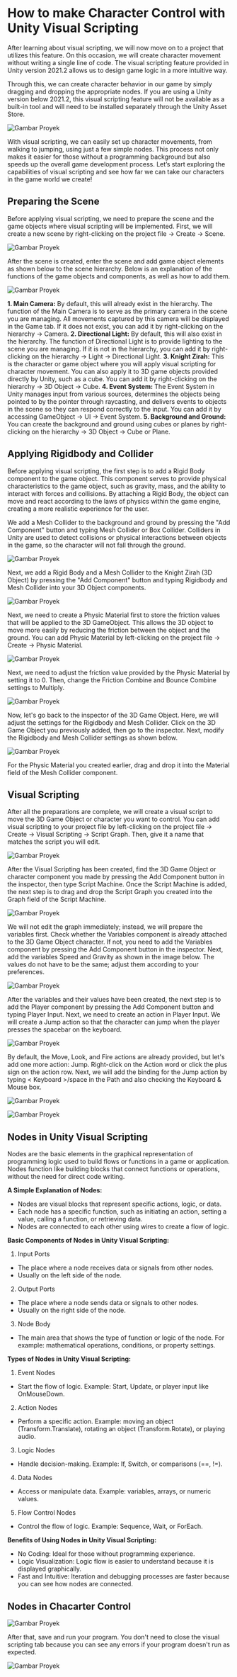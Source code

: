 # How to make Character Control with Unity Visual Scripting 

After learning about visual scripting, we will now move on to a project that utilizes this feature. On this occasion, we will create character movement without writing a single line of code.
The visual scripting feature provided in Unity version 2021.2 allows us to design game logic in a more intuitive way. 

Through this, we can create character behavior in our game by simply dragging and dropping the appropriate nodes. If you are using a Unity version below 2021.2, this visual scripting feature will not be available as a built-in tool and will need to be installed separately through the Unity Asset Store.

![Gambar Proyek](1.png)

With visual scripting, we can easily set up character movements, from walking to jumping, using just a few simple nodes. This process not only makes it easier for those without a programming background but also speeds up the overall game development process. Let’s start exploring the capabilities of visual scripting and see how far we can take our characters in the game world we create!

## Preparing the Scene

Before applying visual scripting, we need to prepare the scene and the game objects where visual scripting will be implemented. First, we will create a new scene by right-clicking on the project file -> Create -> Scene.

![Gambar Proyek](2.png)

After the scene is created, enter the scene and add game object elements as shown below to the scene hierarchy. Below is an explanation of the functions of the game objects and components, as well as how to add them.

![Gambar Proyek](3.png)

**1. Main Camera:** By default, this will already exist in the hierarchy. The function of the Main Camera is to serve as the primary camera in the scene you are managing. All movements captured by this camera will be displayed in the Game tab. If it does not exist, you can add it by right-clicking on the hierarchy -> Camera.
**2. Directional Light:** By default, this will also exist in the hierarchy. The function of Directional Light is to provide lighting to the scene you are managing. If it is not in the hierarchy, you can add it by right-clicking on the hierarchy -> Light -> Directional Light.
**3. Knight Zirah:** This is the character or game object where you will apply visual scripting for character movement. You can also apply it to 3D game objects provided directly by Unity, such as a cube. You can add it by right-clicking on the hierarchy -> 3D Object -> Cube.
**4. Event System:** The Event System in Unity manages input from various sources, determines the objects being pointed to by the pointer through raycasting, and delivers events to objects in the scene so they can respond correctly to the input. You can add it by accessing GameObject -> UI -> Event System.
**5. Background and Ground:** You can create the background and ground using cubes or planes by right-clicking on the hierarchy -> 3D Object -> Cube or Plane.

## Applying Rigidbody and Collider

Before applying visual scripting, the first step is to add a Rigid Body component to the game object. This component serves to provide physical characteristics to the game object, such as gravity, mass, and the ability to interact with forces and collisions. By attaching a Rigid Body, the object can move and react according to the laws of physics within the game engine, creating a more realistic experience for the user.

We add a Mesh Collider to the background and ground by pressing the "Add Component" button and typing Mesh Collider or Box Collider. Colliders in Unity are used to detect collisions or physical interactions between objects in the game, so the character will not fall through the ground.

![Gambar Proyek](4.png)

Next, we add a Rigid Body and a Mesh Collider to the Knight Zirah (3D Object) by pressing the "Add Component" button and typing Rigidbody and Mesh Collider into your 3D Object components.

![Gambar Proyek](5.png)

Next, we need to create a Physic Material first to store the friction values that will be applied to the 3D GameObject. This allows the 3D object to move more easily by reducing the friction between the object and the ground. You can add Physic Material by left-clicking on the project file -> Create -> Physic Material.

![Gambar Proyek](6.png)

Next, we need to adjust the friction value provided by the Physic Material by setting it to 0. Then, change the Friction Combine and Bounce Combine settings to Multiply.

![Gambar Proyek](7.png)

Now, let's go back to the inspector of the 3D Game Object. Here, we will adjust the settings for the Rigidbody and Mesh Collider. Click on the 3D Game Object you previously added, then go to the inspector. Next, modify the Rigidbody and Mesh Collider settings as shown below.

![Gambar Proyek](8.png)

For the Physic Material you created earlier, drag and drop it into the Material field of the Mesh Collider component.

## Visual Scripting 

After all the preparations are complete, we will create a visual script to move the 3D Game Object or character you want to control. You can add visual scripting to your project file by left-clicking on the project file -> Create -> Visual Scripting -> Script Graph. Then, give it a name that matches the script you will edit.

![Gambar Proyek](9.png)

After the Visual Scripting has been created, find the 3D Game Object or character component you made by pressing the Add Component button in the inspector, then type Script Machine. Once the Script Machine is added, the next step is to drag and drop the Script Graph you created into the Graph field of the Script Machine.

![Gambar Proyek](10.png)

We will not edit the graph immediately; instead, we will prepare the variables first. Check whether the Variables component is already attached to the 3D Game Object character. If not, you need to add the Variables component by pressing the Add Component button in the inspector. Next, add the variables Speed and Gravity as shown in the image below. The values do not have to be the same; adjust them according to your preferences.

![Gambar Proyek](11.png)

After the variables and their values have been created, the next step is to add the Player component by pressing the Add Component button and typing Player Input. Next, we need to create an action in Player Input. We will create a Jump action so that the character can jump when the player presses the spacebar on the keyboard.

![Gambar Proyek](12.png)

By default, the Move, Look, and Fire actions are already provided, but let's add one more action: Jump. Right-click on the Action word or click the plus sign on the action row. Next, we will add the binding for the Jump action by typing < Keyboard >/space in the Path and also checking the Keyboard & Mouse box.

![Gambar Proyek](13.png)

![Gambar Proyek](14.png)

## Nodes in Unity Visual Scripting

Nodes are the basic elements in the graphical representation of programming logic used to build flows or functions in a game or application. Nodes function like building blocks that connect functions or operations, without the need for direct code writing.

**A Simple Explanation of Nodes:**

- Nodes are visual blocks that represent specific actions, logic, or data.
- Each node has a specific function, such as initiating an action, setting a value, calling a function, or retrieving data.
- Nodes are connected to each other using wires to create a flow of logic.

**Basic Components of Nodes in Unity Visual Scripting:**

1. Input Ports
- The place where a node receives data or signals from other nodes.
- Usually on the left side of the node.
2. Output Ports
- The place where a node sends data or signals to other nodes.
- Usually on the right side of the node.
3. Node Body
- The main area that shows the type of function or logic of the node. For example: mathematical operations, conditions, or property settings.

**Types of Nodes in Unity Visual Scripting:**

1. Event Nodes
- Start the flow of logic. Example: Start, Update, or player input like OnMouseDown.
2. Action Nodes
- Perform a specific action. Example: moving an object (Transform.Translate), rotating an object (Transform.Rotate), or playing audio.
3. Logic Nodes
- Handle decision-making. Example: If, Switch, or comparisons (==, !=).
4. Data Nodes
- Access or manipulate data. Example: variables, arrays, or numeric values.
5. Flow Control Nodes
- Control the flow of logic. Example: Sequence, Wait, or ForEach.

**Benefits of Using Nodes in Unity Visual Scripting:**

- No Coding: Ideal for those without programming experience.
- Logic Visualization: Logic flow is easier to understand because it is displayed graphically.
- Fast and Intuitive: Iteration and debugging processes are faster because you can see how nodes are connected.

## Nodes in Chacarter Control

![Gambar Proyek](15.png)

After that, save and run your program. You don't need to close the visual scripting tab because you can see any errors if your program doesn't run as expected.

![Gambar Proyek](gip.gif)
